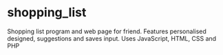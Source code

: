 # shopping_list
Shopping list program and web page for friend. Features personalised designed, suggestions and saves input. Uses JavaScript, HTML, CSS and PHP
